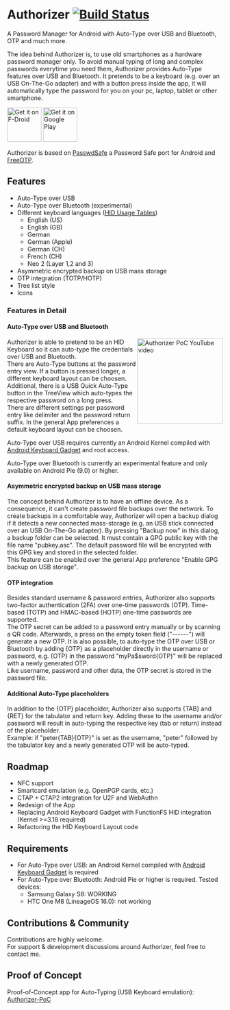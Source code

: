 # Authorizer [![Build Status](https://travis-ci.org/tejado/Authorizer.svg?branch=master)](https://travis-ci.org/tejado/Authorizer)
A Password Manager for Android with Auto-Type over USB and Bluetooth, OTP and much more.
  
The idea behind Authorizer is, to use old smartphones as a hardware password manager only. To avoid manual typing of long and complex passwords everytime you need them, Authorizer provides Auto-Type features over USB and Bluetooth. It pretends to be a keyboard (e.g. over an USB On-The-Go adapter) and with a button press inside the app, it will automatically type the password for you on your pc, laptop, tablet or other smartphone.  

<a href="https://f-droid.org/packages/net.tjado.passwdsafe/" target="_blank">
<img src="https://f-droid.org/badge/get-it-on.png" alt="Get it on F-Droid" height="80"/></a>
<a href="https://play.google.com/store/apps/details?id=net.tjado.passwdsafe" target="_blank">
<img src="https://play.google.com/intl/en_us/badges/images/generic/en-play-badge.png" alt="Get it on Google Play" height="80"/></a>
  
Authorizer is based on [PasswdSafe](https://sourceforge.net/projects/passwdsafe/) a Password Safe port for Android and [FreeOTP](https://github.com/freeotp/freeotp-android).  

## Features
* Auto-Type over USB
* Auto-Type over Bluetooth (experimental)
* Different keyboard languages ([HID Usage Tables](https://www.usb.org/document-library/hid-usage-tables-112))
  * English (US)
  * English (GB)
  * German
  * German (Apple)
  * German (CH)
  * French (CH)
  * Neo 2 (Layer 1,2 and 3)
* Asymmetric encrypted backup on USB mass storage
* OTP integration (TOTP/HOTP)
* Tree list style
* Icons

### Features in Detail

#### Auto-Type over USB and Bluetooth
<a href="https://www.youtube.com/watch?v=KL2qjMogQMY"><img src="https://img.youtube.com/vi/KL2qjMogQMY/0.jpg" align="right" height="200" alt="Authorizer PoC YouTube video"></a>
Authorizer is able to pretend to be an HID Keyboard so it can auto-type the credentials over USB and Bluetooth.  
There are Auto-Type buttons at the password entry view. If a button is pressed longer, a different keyboard layout can be choosen. Additional, there is a USB Quick Auto-Type button in the TreeView which auto-types the respective password on a long press.  
There are different settings per password entry like delimiter and the password return suffix. In the general App preferences a default keyboard layout can be choosen.

Auto-Type over USB requires currently an Android Kernel compiled with [Android Keyboard Gadget](https://github.com/pelya/android-keyboard-gadget) and root access.

Auto-Type over Bluetooth is currently an experimental feature and only available on Android Pie (9.0) or higher.

#### Asymmetric encrypted backup on USB mass storage
The concept behind Authorizer is to have an offline device. As a consequence, it can't create password file backups over the network. To create backups in a comfortable way, Authorizer will open a backup dialog if it detects a new connected mass-storage (e.g. an USB stick connected over an USB On-The-Go adapter). By pressing "Backup now" in this dialog, a backup folder can be selected. It must contain a GPG public key with the file name "pubkey.asc". The default password file will be encrypted with this GPG key and stored in the selected folder.  
This feature can be enabled over the general App preference "Enable GPG backup on USB storage".

#### OTP integration
Besides standard username & password entries, Authorizer also supports two-factor authentication (2FA) over one-time passwords (OTP). Time-based (TOTP) and HMAC-based (HOTP) one-time passwords are supported.  
The OTP secret can be added to a password entry manually or by scanning a QR code. Afterwards, a press on the empty token field ("------") will generate a new OTP. It is also possible, to auto-type the OTP over USB or Bluetooth by adding {OTP} as a placeholder directly in the username or password, e.g. {OTP} in the password "myPa$sword{OTP}" will be replaced with a newly generated OTP.  
Like username, password and other data, the OTP secret is stored in the password file.

#### Additional Auto-Type placeholders
In addition to the {OTP} placeholder, Authorizer also supports {TAB} and {RET} for the tabulator and return key. Adding these to the username and/or password will result in auto-typing the respective key (tab or return) instead of the placeholder.  
Example: if "peter{TAB}{OTP}" is set as the username, "peter" followed by the tabulator key and a newly generated OTP will be auto-typed.

## Roadmap
* NFC support
* Smartcard emulation (e.g. OpenPGP cards, etc.)
* CTAP + CTAP2 integration for U2F and WebAuthn
* Redesign of the App
* Replacing Android Keyboard Gadget with FunctionFS HID integration (Kernel >=3.18 required)
* Refactoring the HID Keyboard Layout code

##  Requirements
* For Auto-Type over USB: an Android Kernel compiled with [Android Keyboard Gadget](https://github.com/pelya/android-keyboard-gadget) is required
* For Auto-Type over Bluetooth: Android Pie or higher is required. Tested devices:
  * Samsung Galaxy S8: WORKING
  * HTC One M8 (LineageOS 16.0): not working


## Contributions & Community
Contributions are highly welcome.  
For support & development discussions around Authorizer, feel free to contact me.

## Proof of Concept
Proof-of-Concept app for Auto-Typing (USB Keyboard emulation): [Authorizer-PoC](https://github.com/tejado/Authorizer-PoC)

